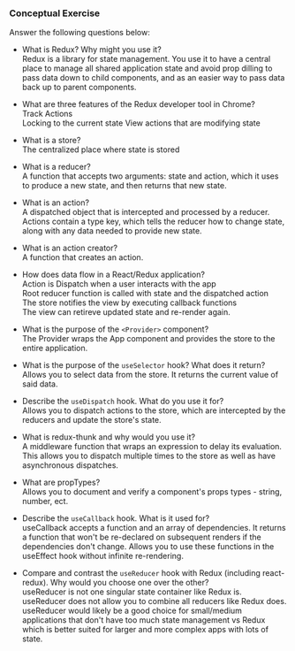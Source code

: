 ### Conceptual Exercise

Answer the following questions below:

- What is Redux? Why might you use it?  
Redux is a library for state management. You use it to have a central place to manage all shared application state and avoid prop dilling to pass data down to child components, and as an easier way to pass data back up to parent components.    

- What are three features of the Redux developer tool in Chrome?  
Track Actions   
Locking to the current state
View actions that are modifying state  

- What is a store?  
The centralized place where state is stored  

- What is a reducer?  
A function that accepts two arguments: state and action, which it uses to produce a new state, and then returns that new state.  

- What is an action?  
A dispatched object that is intercepted and processed by a reducer. Actions contain a type key, which tells the reducer how to change state, along with any data needed to provide new state.  

- What is an action creator?  
A function that creates an action.  

- How does data flow in a React/Redux application?  
Action is Dispatch when a user interacts with the app  
Root reducer function is called with state and the dispatched action  
The store notifies the view by executing callback functions  
The view can retireve updated state and re-render again.  

- What is the purpose of the `<Provider>` component?  
The Provider wraps the App component and provides the store to the entire application.  

- What is the purpose of the `useSelector` hook? What does it return?  
Allows you to select data from the store. It returns the current value of said data.  

- Describe the `useDispatch` hook. What do you use it for?  
Allows you to dispatch actions to the store, which are intercepted by the reducers and update the store's state.  

- What is redux-thunk and why would you use it?  
A middleware function that wraps an expression to delay its evaluation. This allows you to dispatch multiple times to the store as well as have asynchronous dispatches.  

- What are propTypes?  
Allows you to document and verify a component's props types - string, number, ect.  

- Describe the `useCallback` hook.  What is it used for?  
useCallback accepts a function and an array of dependencies. It returns a function that won't be re-declared on subsequent renders if the dependencies don't change. Allows you to use these functions in the useEffect hook without infinite re-rendering.  

- Compare and contrast the `useReducer` hook with Redux (including react-redux).  Why would you choose one over the other?  
useReducer is not one singular state container like Redux is.  
useReducer does not allow you to combine all reducers like Redux does.  
useReducer would likely be a good choice for small/medium applications that don't have too much state management vs Redux which is better suited for larger and more complex apps with lots of state.
